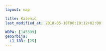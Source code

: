 ```yaml
---
layout: map

title: Kalenić
last_modified_at: 2018-05-18T00:19:12+02:00

WDPA: [145399]
geoSrbija:
  L1_183: [25]
---
```

